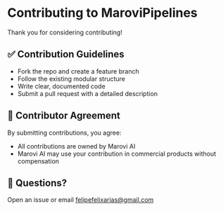 # Contributing to MaroviPipelines

Thank you for considering contributing!

## ✅ Contribution Guidelines
- Fork the repo and create a feature branch
- Follow the existing modular structure
- Write clear, documented code
- Submit a pull request with a detailed description

## 💼 Contributor Agreement
By submitting contributions, you agree:
- All contributions are owned by Marovi AI
- Marovi AI may use your contribution in commercial products without compensation

## 📩 Questions?
Open an issue or email felipefelixarias@gmail.com
